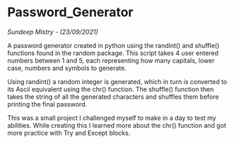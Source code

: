 # Password_Generator
*Sundeep Mistry - (23/09/2021)*

A password generator created in python using the randint() and shuffle() functions found in the random package. 
This script takes 4 user entered numbers between 1 and 5, each representing how many capitals, lower case, numbers and 
symbols to generate. 

Using randint() a random integer is generated, which in turn is converted to its Ascii
equivalent using the chr() function. The shuffle() function then takes the string of all the generated characters and 
shuffles them before printing the final password.

This was a small project I challenged myself to make in a day to test my abilities. While creating this I learned more 
about the chr() function and got more practice with Try and Except blocks. 
